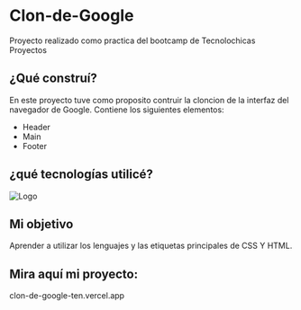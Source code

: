 # Clon-de-Google

Proyecto realizado como practica del bootcamp de Tecnolochicas Proyectos

## ¿Qué construí?

En este proyecto tuve como proposito contruir la cloncion de la interfaz del navegador de Google.
Contiene los siguientes elementos:

* Header
* Main
* Footer 

## ¿qué tecnologías utilicé?

![Logo](https://logowik.com/content/uploads/images/css3-html51661.jpg)

## Mi objetivo
Aprender a utilizar los lenguajes y las etiquetas principales de CSS Y HTML.

## Mira aquí mi proyecto: 
clon-de-google-ten.vercel.app
